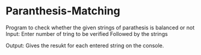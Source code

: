 # Paranthesis-Matching
Program to check whether the given strings of parathesis is balanced or not
Input:
Enter number of tring to be verified
Followed by the strings

Output:
Gives the resukt for each entered string on the console.
